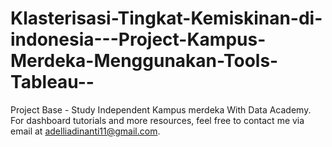# Klasterisasi-Tingkat-Kemiskinan-di-indonesia---Project-Kampus-Merdeka-Menggunakan-Tools-Tableau--
Project Base - Study Independent Kampus merdeka With Data Academy. For dashboard tutorials and more resources, feel free to contact me via email at adelliadinanti11@gmail.com.
